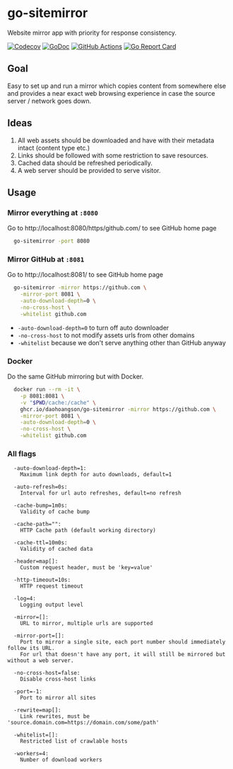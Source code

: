 # go-sitemirror
Website mirror app with priority for response consistency.

[![Codecov](https://codecov.io/gh/daohoangson/go-sitemirror/branch/master/graph/badge.svg?token=GfOsrOi5X3)](https://codecov.io/gh/daohoangson/go-sitemirror)
[![GoDoc](https://godoc.org/github.com/daohoangson/go-sitemirror/engine?status.svg)](https://godoc.org/github.com/daohoangson/go-sitemirror/engine)
[![GitHub Actions](https://github.com/daohoangson/go-sitemirror/actions/workflows/go.yml/badge.svg)](https://github.com/daohoangson/go-sitemirror/actions/workflows/go.yml)
[![Go Report Card](https://goreportcard.com/badge/github.com/daohoangson/go-sitemirror)](https://goreportcard.com/report/github.com/daohoangson/go-sitemirror)

## Goal
Easy to set up and run a mirror which copies content from somewhere else and provides a near exact web browsing experience in case the source server / network goes down.

## Ideas
1. All web assets should be downloaded and have with their metadata intact (content type etc.)
2. Links should be followed with some restriction to save resources.
3. Cached data should be refreshed periodically.
4. A web server should be provided to serve visitor.

## Usage

### Mirror everything at `:8080`
Go to http://localhost:8080/https/github.com/ to see GitHub home page

```bash
  go-sitemirror -port 8080
```

### Mirror GitHub at `:8081`
Go to http://localhost:8081/ to see GitHub home page

```bash
  go-sitemirror -mirror https://github.com \
    -mirror-port 8081 \
    -auto-download-depth=0 \
    -no-cross-host \
    -whitelist github.com
```

* `-auto-download-depth=0` to turn off auto downloader
* `-no-cross-host` to not modify assets urls from other domains
* `-whitelist` because we don't serve anything other than GitHub anyway

### Docker

Do the same GitHub mirroring but with Docker.

```bash
  docker run --rm -it \
    -p 8081:8081 \
    -v "$PWD/cache:/cache" \
    ghcr.io/daohoangson/go-sitemirror -mirror https://github.com \
    -mirror-port 8081 \
    -auto-download-depth=0 \
    -no-cross-host \
    -whitelist github.com
```

### All flags

```
  -auto-download-depth=1:
    Maximum link depth for auto downloads, default=1

  -auto-refresh=0s:
    Interval for url auto refreshes, default=no refresh

  -cache-bump=1m0s:
    Validity of cache bump

  -cache-path="":
    HTTP Cache path (default working directory)

  -cache-ttl=10m0s:
    Validity of cached data

  -header=map[]:
    Custom request header, must be 'key=value'

  -http-timeout=10s:
    HTTP request timeout

  -log=4:
    Logging output level

  -mirror=[]:
    URL to mirror, multiple urls are supported

  -mirror-port=[]:
    Port to mirror a single site, each port number should immediately follow its URL.
    For url that doesn't have any port, it will still be mirrored but without a web server.

  -no-cross-host=false:
    Disable cross-host links

  -port=-1:
    Port to mirror all sites

  -rewrite=map[]:
    Link rewrites, must be 'source.domain.com=https://domain.com/some/path'

  -whitelist=[]:
    Restricted list of crawlable hosts

  -workers=4:
    Number of download workers
```
